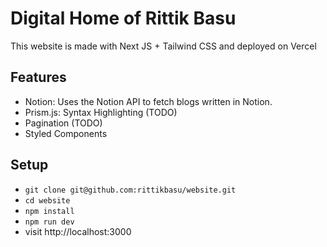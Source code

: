 
# Digital Home of Rittik Basu

This website is made with Next JS + Tailwind CSS and deployed on Vercel

## Features

* Notion: Uses the Notion API to fetch blogs written in Notion.
* Prism.js: Syntax Highlighting (TODO)
* Pagination (TODO)
* Styled Components

## Setup

* `git clone git@github.com:rittikbasu/website.git`
* `cd website`
* `npm install`
* `npm run dev`
* visit http://localhost:3000
